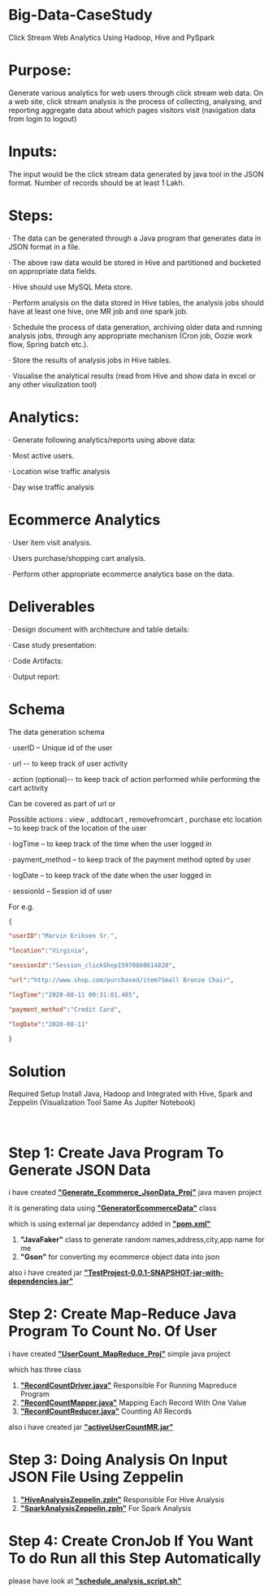 # Big-Data-CaseStudy
Click Stream Web Analytics Using Hadoop, Hive and PySpark


# Purpose:

Generate various analytics for web users through click stream web data. On a web site, click stream analysis is the process of collecting, analysing, and reporting aggregate data about which pages visitors visit (navigation data from login to logout)

# Inputs:

The input would be the click stream data generated by java tool in the JSON format. Number of records should be at least 1 Lakh.

# Steps:

· The data can be generated through a Java program that generates data in JSON format in a file.

· The above raw data would be stored in Hive and partitioned and bucketed on appropriate data fields.

· Hive should use MySQL Meta store.

· Perform analysis on the data stored in Hive tables, the analysis jobs should have at least one hive, one MR job and one spark job.

· Schedule the process of data generation, archiving older data and running analysis jobs, through any appropriate mechanism (Cron job, Oozie work flow, Spring batch etc.).

· Store the results of analysis jobs in Hive tables.

· Visualise the analytical results (read from Hive and show data in excel or any other visulization tool)

# Analytics:

· Generate following analytics/reports using above data:

· Most active users.

· Location wise traffic analysis

· Day wise traffic analysis

# Ecommerce Analytics

· User item visit analysis.

· Users purchase/shopping cart analysis.

· Perform other appropriate ecommerce analytics base on the data.

# Deliverables

· Design document with architecture and table details:

· Case study presentation:

· Code Artifacts:

· Output report:

# Schema

The data generation schema

· userID – Unique id of the user

· url -- to keep track of user activity

· action (optional)-- to keep track of action performed while performing the cart activity

Can be covered as part of url or

Possible actions : view , addtocart , removefromcart , purchase etc location – to keep track of the location of the user

· logTime – to keep track of the time when the user logged in

· payment_method – to keep track of the payment method opted by user

· logDate – to keep track of the date when the user logged in

· sessionId – Session id of user

For e.g.
```json
{

"userID":"Marvin Eriksen Sr.",

"location":"Virginia",

"sessionId":"Session_clickShop15970860614820",

"url":"http://www.shop.com/purchased/item?Small Bronze Chair",

"logTime":"2020-08-11 00:31:01.485",

"payment_method":"Credit Card",

"logDate":"2020-08-11"

} 
```
# Solution

Required Setup
Install Java, Hadoop and Integrated with Hive, Spark and Zeppelin (Visualization Tool Same As Jupiter Notebook) 
</br></br></br>
# Step 1: Create Java Program To Generate JSON Data
i have created [<b>"Generate_Ecommerce_JsonData_Proj"</b>](https://github.com/kiranugalmugale15/Big-Data-CaseStudy/tree/main/Generate_Ecommerce_JsonData_Proj) java maven project

it is generating data using [<b>"GeneratorEcommerceData"</b>](https://github.com/kiranugalmugale15/Big-Data-CaseStudy/blob/main/Generate_Ecommerce_JsonData_Proj/src/main/java/GeneratorEcommerceData.java) class 

which is using external jar dependancy added in [<b>"pom.xml"</b>](https://github.com/kiranugalmugale15/Big-Data-CaseStudy/blob/main/Generate_Ecommerce_JsonData_Proj/pom.xml)
1. <b>"JavaFaker"</b> class to generate random names,address,city,app name for me
2. <b>"Gson"</b> for converting my ecommerce object data into json

also i have created jar [<b>"TestProject-0.0.1-SNAPSHOT-jar-with-dependencies.jar"</b>](https://github.com/kiranugalmugale15/Big-Data-CaseStudy/tree/main/Generate_Ecommerce_JsonData_Proj/target)


# Step 2: Create Map-Reduce Java Program To Count No. Of User
i have created [<b>"UserCount_MapReduce_Proj"</b>]([https://github.com/kiranugalmugale15/Big-Data-CaseStudy/tree/main/Generate_Ecommerce_JsonData_Proj](https://github.com/kiranugalmugale15/Big-Data-CaseStudy/tree/main/UserCount_MapReduce_Proj)) simple java project

which has three class 
1. [<b>"RecordCountDriver.java"</b>](https://github.com/kiranugalmugale15/Big-Data-CaseStudy/blob/main/UserCount_MapReduce_Proj/RecordCountDriver.java) Responsible For Running Mapreduce Program
2. [<b>"RecordCountMapper.java"</b>](https://github.com/kiranugalmugale15/Big-Data-CaseStudy/blob/main/UserCount_MapReduce_Proj/RecordCountMapper.java) Mapping Each Record With One Value
3. [<b>"RecordCountReducer.java"</b>](https://github.com/kiranugalmugale15/Big-Data-CaseStudy/blob/main/UserCount_MapReduce_Proj/RecordCountReducer.java) Counting All Records

also i have created jar [<b>"activeUserCountMR.jar"</b>](https://github.com/kiranugalmugale15/Big-Data-CaseStudy/tree/main/UserCount_MapReduce_Proj)

# Step 3: Doing Analysis On Input JSON File Using Zeppelin
1. [<b>"HiveAnalysisZeppelin.zpln"</b>](https://github.com/kiranugalmugale15/Big-Data-CaseStudy/blob/main/ZeppelinNotBooks/HiveAnalysisZeppelin.zpln) Responsible For Hive Analysis
2. [<b>"SparkAnalysisZeppelin.zpln"</b>](https://github.com/kiranugalmugale15/Big-Data-CaseStudy/blob/main/ZeppelinNotBooks/SparkAnalysisZeppelin.zpln) For Spark Analysis

# Step 4: Create CronJob If You Want To do Run all this Step Automatically
please have look at [<b>"schedule_analysis_script.sh"</b>](https://github.com/kiranugalmugale15/Big-Data-CaseStudy/edit/main/CronJob%20Script/schedule_analysis_script.sh)


